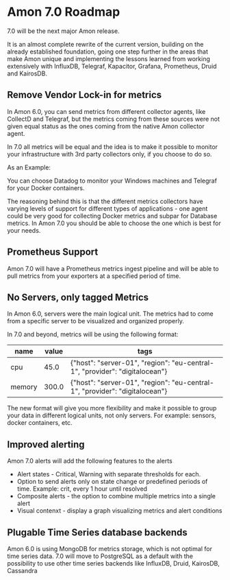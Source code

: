 # Amon 7.0 Roadmap

7.0 will be the next major Amon release.

It is an almost complete rewrite of the current version, building on the already 
established foundation, going one step further in the areas that make Amon unique 
and implementing the lessons learned from working extensively with InfluxDB, 
Telegraf, Kapacitor, Grafana, Prometheus, Druid and KairosDB.


## Remove Vendor Lock-in for metrics

In Amon 6.0, you can send metrics from different collector agents, like 
CollectD and Telegraf, but the metrics coming from these sources were not 
given equal status as the ones coming from the native Amon collector agent.

In 7.0 all metrics will be equal and the idea is to make it possible
to monitor your infrastructure with 3rd party collectors only, if you choose to do so.

As an Example:

You can choose Datadog to monitor your Windows machines and Telegraf for your Docker containers. 


The reasoning behind this is that the different metrics collectors have varying levels
of support for different types of applications - one agent could be very good for collecting 
Docker metrics and subpar for Database metrics. In Amon 7.0 you should be able to choose the one
which is best for your needs.


## Prometheus Support

Amon 7.0 will have a Prometheus metrics ingest pipeline and will be able to pull metrics from your 
exporters at a specified period of time. 


## No Servers, only tagged Metrics

In Amon 6.0, servers were the main logical unit. The metrics had to come from a specific server to 
be visualized and organized properly. 

In 7.0 and beyond, metrics will be using the following format:


name | value | tags
---- | ----- | ---
cpu  | 45.0  | {"host": "server-01", "region": "eu-central-1", "provider": "digitalocean"} 
memory | 300.0  | {"host": "server-01", "region": "eu-central-1", "provider": "digitalocean"} 


The new format will give you more flexibility and make it possible to group your data in
different logical units, not only servers. For example: sensors, docker containers, etc.


## Improved alerting

Amon 7.0 alerts will add the following features to the alerts

- Alert states - Critical, Warning with separate thresholds for each.
- Option to send alerts only on state change or predefined periods of time. Example: crit, every 1 hour until resolved
- Composite alerts - the option to combine multiple metrics into a single alert
- Visual contenxt - display a graph visualizing metrics and alert conditions


## Plugable Time Series database backends 

Amon 6.0 is using MongoDB for metrics storage, which is not optimal for time series data. 
7.0 will move to PostgreSQL as a default with the possibility to use other time series backends like 
InfluxDB, Druid, KairosDB, Cassandra
